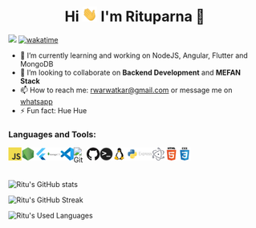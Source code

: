 <h1 align="center">Hi <img src="https://raw.githubusercontent.com/ABSphreak/ABSphreak/master/gifs/Hi.gif" width="30px"> I'm Rituparna 🥳</h1>

![](https://komarev.com/ghpvc/?username=rituparna-ui) [![wakatime](https://wakatime.com/badge/user/a4a78b55-1646-4e6c-ab37-49a3aed24765.svg)](https://wakatime.com/@a4a78b55-1646-4e6c-ab37-49a3aed24765)

- 🔭 I’m currently learning and working on NodeJS, Angular, Flutter and MongoDB
- 👯 I’m looking to collaborate on **Backend Development** and **MEFAN Stack**
- 📫 How to reach me: rwarwatkar@gmail.com or message me on [whatsapp](https://wa.me/917798516764)
- ⚡ Fun fact: Hue Hue

### Languages and Tools:

<img align="left" alt="Javascript" width="26px" src="https://raw.githubusercontent.com/github/explore/80688e429a7d4ef2fca1e82350fe8e3517d3494d/topics/javascript/javascript.png">

<img align="left" alt="NodeJS" width="26px" src="https://raw.githubusercontent.com/github/explore/80688e429a7d4ef2fca1e82350fe8e3517d3494d/topics/nodejs/nodejs.png">

<img align="left" alt="Flutter" width="26px" src="https://raw.githubusercontent.com/github/explore/80688e429a7d4ef2fca1e82350fe8e3517d3494d/topics/flutter/flutter.png" />

<img align="left" alt="MongoDB" width="26px" src="https://raw.githubusercontent.com/github/explore/80688e429a7d4ef2fca1e82350fe8e3517d3494d/topics/mongodb/mongodb.png">

<img align="left" alt="Visual Studio Code" width="26px" src="https://raw.githubusercontent.com/github/explore/80688e429a7d4ef2fca1e82350fe8e3517d3494d/topics/visual-studio-code/visual-studio-code.png" />

<img align="left" alt="Git" width="26px" src="https://img.icons8.com/color/48/000000/git.png" />

<img align="left" alt="GitHub" width="26px" src="https://raw.githubusercontent.com/github/explore/78df643247d429f6cc873026c0622819ad797942/topics/github/github.png" />

<img align="left" alt="Terminal" width="26px" src="https://raw.githubusercontent.com/github/explore/d92924b1d925bb134e308bd29c9de6c302ed3beb/topics/terminal/terminal.png" />

<img align="left" alt="Linux" width="26px" src="https://raw.githubusercontent.com/github/explore/80688e429a7d4ef2fca1e82350fe8e3517d3494d/topics/linux/linux.png">

<img align="left" alt="Python" width="26px" src="https://raw.githubusercontent.com/github/explore/80688e429a7d4ef2fca1e82350fe8e3517d3494d/topics/python/python.png">

<img align="left" alt="Express" width="26px" src="https://raw.githubusercontent.com/github/explore/80688e429a7d4ef2fca1e82350fe8e3517d3494d/topics/express/express.png">

<img align="left" alt="Electron" width="26px" src="https://raw.githubusercontent.com/github/explore/80688e429a7d4ef2fca1e82350fe8e3517d3494d/topics/electron/electron.png">

<img align="left" alt="HTML5" width="26px" src="https://raw.githubusercontent.com/github/explore/80688e429a7d4ef2fca1e82350fe8e3517d3494d/topics/html/html.png" />

<img align="left" alt="CSS3" width="26px" src="https://raw.githubusercontent.com/github/explore/80688e429a7d4ef2fca1e82350fe8e3517d3494d/topics/css/css.png" />

<br />
<br />
<br />

![Ritu's GitHub stats](https://github-readme-stats.vercel.app/api?username=rituparna-ui&theme=radical&show_icons=true&count_private=true&include_all_commits=true)

![Ritu's GitHub Streak](https://github-readme-streak-stats.herokuapp.com?user=rituparna-ui&theme=radical&date_format=M%20j%5B%2C%20Y%5D)

![Ritu's Used Languages](https://github-readme-stats.vercel.app/api/top-langs/?username=rituparna-ui&layout=compact&theme=tokyonight)
